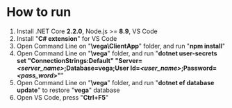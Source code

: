 # How to run
1. Install .NET Core **2.2.0**, Node.js >= **8.9**, VS Code
2. Install "**C# extension**" for VS Code
3. Open Command Line on "**\vega\ClientApp**" folder, and run "**npm install**"
4. Open Command Line on "**\vega**" folder, and run "**dotnet user-secrets set "ConnectionStrings:Default" "Server=*<server_name>*;Database=vega;User Id=*<user_name>*;Password=*<pass_word>*"**"
5. Open Command Line on "**\vega**" folder, and run "**dotnet ef database update**" to restore "**vega**" database
6. Open VS Code, press "**Ctrl+F5**"
